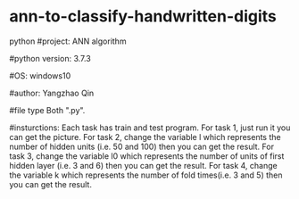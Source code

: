 # ann-to-classify-handwritten-digits
python
#project:
ANN algorithm

#python version:
3.7.3

#OS:
windows10

#author:
Yangzhao Qin


#file type
Both ".py".

#insturctions:
Each task has train and test program.
For task 1, just run it you can get the picture.
For task 2, change the variable l which represents the number of hidden units (i.e. 50 and 100) then you can get the result.
For task 3, change the variable l0 which represents the number of units of first hidden layer (i.e. 3 and 6) then you can get the result.
For task 4, change the variable k which represents the number of fold times(i.e. 3 and 5) then you can get the result.
